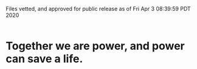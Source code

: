 Files vetted, and approved for public release as of Fri Apr  3 08:39:59 PDT 2020<br><br><h1>Together we are power, and power can save a life.</h1>
